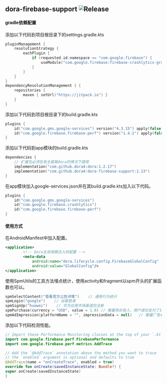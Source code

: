 dora-firebase-support
![Release](https://jitpack.io/v/dora4/dora-firebase-support.svg)
--------------------------------

#### gradle依赖配置

添加以下代码到项目根目录下的settings.gradle.kts
```kotlin
pluginManagement {
    resolutionStrategy {
        eachPlugin {
            if (requested.id.namespace == "com.google.firebase") {
                useModule("com.google.firebase:firebase-crashlytics-gradle:2.9.2")
            }
        }
    }
}
dependencyResolutionManagement { {
    repositories {
        maven { setUrl("https://jitpack.io") }
    }
}
```
添加以下代码到项目根目录下的build.gradle.kts
```kotlin
plugins {
    id("com.google.gms.google-services") version("4.3.15") apply(false)
    id("com.google.firebase.firebase-perf") version("1.4.2") apply(false)
}
```
添加以下代码到app模块的build.gradle.kts
```kotlin
dependencies {
    // 扩展包必须在有主框架dora的情况下使用
    implementation("com.github.dora4:dora:1.2.17")
    implementation("com.github.dora4:dora-firebase-support:1.13")
}
```

在app模块加入google-services.json并在其build.gradle.kts加入以下代码。
```kotlin
plugins {
    id("com.google.gms.google-services")
    id("com.google.firebase.crashlytics")
    id("com.google.firebase.firebase-perf")
}
```
#### 使用方式

在AndroidManifest中加入配置。
```xml
<application>
        <!-- Dora生命周期注入的配置 -->
        <meta-data
            android:name="dora.lifecycle.config.FirebaseGlobalConfig"
            android:value="GlobalConfig"/>
</application>
```

使用SpmUtils的工具方法埋点统计，使用activity和fragment以spm开头的扩展函数也可以。

```kotlin
spmSelectContent("查看官方公告详情")    // 通用行为统计
spmLogin("google")    // 谷歌登录
spmSignUp("huawei")    // 华为应用市场渠道包注册
spmPurchase(currency = "USD", value = 1.0) // 衡量购买收入，用户成功支付了1USD      
spmAdImpression(platformName = "", impressionData = null)   // 衡量广告收入
```

添加以下代码检测性能。
```kotlin
// Import these Performance Monitoring classes at the top of your `.kt` file
import com.google.firebase.perf.FirebasePerformance
import com.google.firebase.perf.metrics.AddTrace

// Add the `@AddTrace` annotation above the method you want to trace
// the `enabled` argument is optional and defaults to true
@AddTrace(name = "onCreateTrace", enabled = true)
override fun onCreate(savedInstanceState: Bundle?) {
super.onCreate(savedInstanceState)
}
```



